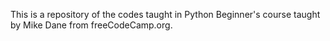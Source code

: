 This is a repository of the codes taught in Python Beginner's course taught by Mike Dane from freeCodeCamp.org.